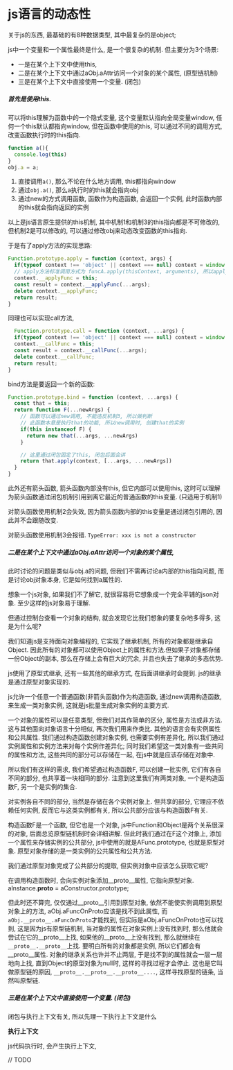 # js语言的动态性

  关于js的东西, 最基础的有8种数据类型, 其中最复杂的是object;
  
  js中一个变量和一个属性最终是什么, 是一个很复杂的机制. 但主要分为3个场景:

- 一是在某个上下文中使用this,
- 二是在某个上下文中通过aObj.aAttr访问一个对象的某个属性, (原型链机制)
- 三是在某个上下文中直接使用一个变量. (闭包)

##### **首先是使用this.**
  
  可以将this理解为函数中的一个隐式变量, 这个变量默认指向全局变量window, 任何一个this默认都指向window, 但在函数中使用的this, 可以通过不同的调用方式, 改变函数执行时的this指向.

```js
function a(){
  console.log(this)
}
obj.a = a;
```

  1. 直接调用`a()`, 那么不论在什么地方调用, this都指向window
  2. 通过`obj.a()`, 那么a执行时的this就会指向obj
  3. 通过new的方式调用函数, 函数作为构造函数, 会返回一个实例, 此时函数内部的this就会指向返回的实例
  
  以上是js语言原生提供的this机制, 其中机制1和机制3的this指向都是不可修改的, 但机制2是可以修改的, 可以通过修改obj来动态改变函数的this指向.

  于是有了apply方法的实现思路:

  ```js
  Function.prototype.apply = function (context, args) {
    if(typeof context !== 'object' || context === null) context = window
    // apply方法标准调用方式为 funcA.apply(thisContext, arguments), 所以apply函数内部的this就是FuncA
    context.__applyFunc = this;
    const result = context.__applyFunc(...args);
    delete context.__applyFunc;
    return result;
  }
  ```

  同理也可以实现call方法,

  ```js
    Function.prototype.call = function (context, ...args) {
    if(typeof context !== 'object' || context === null) context = window
    context.__callFunc = this;
    const result = context.__callFunc(...args);
    delete context.__callFunc;
    return result;
  }
  ```

  bind方法是要返回一个新的函数:

  ```js
  Function.prototype.bind = function (context, ...args) {
    const that = this;
    return function F(...newArgs) {
      // 函数可以通过new调用, 不能违反机制3, 所以做判断
      // 此函数本意是执行that的功能, 所以new调用时, 创建that的实例
      if(this instanceof F) {
        return new that(...args, ...newArgs)
      }

      // 这里通过闭包固定了this, 闭包后面会讲
      return that.apply(context, [...args, ...newArgs])
    }
  }
  ```

  此外还有箭头函数, 箭头函数内部没有this, 但它内部可以使用this, 这时可以理解为箭头函数通过闭包机制引用到离它最近的普通函数的this变量. (只适用于机制1)

  对箭头函数使用机制2会失效, 因为箭头函数内部的this变量是通过闭包引用的, 因此并不会跟随改变.

  对箭头函数使用机制3会报错. `TypeError: xxx is not a constructor`

##### 二是在某个上下文中通过aObj.aAttr访问一个对象的某个属性,

此时讨论的问题是类似与obj.a的问题, 但我们不需再讨论a内部的this指向问题, 而是讨论obj对象本身, 它是如何找到a属性的.

想象一个js对象, 如果我们不了解它, 就很容易将它想象成一个完全平铺的json对象. 至少这样的js对象易于理解.

但通过控制台查看一个对象的结构, 就会发现它比我们想象的要复杂地多得多, 这是为什么呢?

我们知道js是支持面向对象编程的, 它实现了继承机制, 所有的对象都是继承自Object. 因此所有的对象都可以使用Object上的属性和方法.但如果子对象都存储一份Object的副本, 那么在存储上会有巨大的冗余, 并且也失去了继承的多态优势. 

js使用了原型式继承, 还有一些其他的继承方式, 在后面讲继承时会提到. js的继承是通过原型对象实现的. 

js允许一个任意一个普通函数(非箭头函数)作为构造函数, 通过new调用构造函数, 来生成一类对象实例, 这就是js批量生成对象实例的主要方式. 

一个对象的属性可以是任意类型, 但我们对其作简单的区分, 属性是方法或非方法. 这与其他面向对象语言十分相似, 再次我们用来作类比. 其他的语言会有实例属性和公共属性. 我们通过构造函数创建对象实例, 也需要实例有差异化, 所以我们通过实例属性和实例方法来对每个实例作差异化; 同时我们希望这一类对象有一些共同的属性和方法, 这些共同的部分可以存储在一起, 在js中就是应该存储在对象中.

所以我们有这样的需求, 我们希望通过构造函数F, 可以创建一批实例, 它们有各自不同的部分, 也共享着一块相同的部分. 注意到这里我们有两类对象, 一个是构造函数F, 另一个是实例的集合.

对实例各自不同的部分, 当然是存储在各个实例对象上. 但共享的部分, 它理应不依赖任何实例, 反而它与这类实例都有关, 所以公共部分应该与构造函数F有关.

构造函数F是一个函数, 但它也是一个对象, js中Function和Object是两个关系很深的对象, 后面总览原型链机制时会详细讲解. 但此时我们通过在F这个对象上, 添加一个属性来存储实例的公共部分, js中使用的就是AFunc.prototype, 也就是原型对象. 原型对象存储的是一类实例的公共属性和公共方法.

我们通过原型对象完成了公共部分的提取, 但实例对象中应该怎么获取它呢?

在调用构造函数时, 会向实例对象添加__proto__属性, 它指向原型对象. aInstance.__proto__ = aConstructor.prototype;

但此时还不算完, 仅仅通过__proto__引用到原型对象, 依然不能使实例调用到原型对象上的方法,
aObj.aFuncOnProto应该是找不到此属性, 而`aObj.__proto__.aFuncOnProto`才能找到, 但实际是aObj.aFuncOnProto也可以找到, 这是因为js有原型链机制, 当对象的属性在对象实例上没有找到时, 那么他就会尝试在它的__proto__上找, 如果他的__proto__上没有找到, 那么就继续在`__proto__.__proto__`上找. 要明白所有的对象都是实例, 所以它们都会有__proto__属性.
对象的继承关系也许并不止两层, 于是找不到的属性就会一层一层地向上找, 直到Object的原型对象为null时, 这样的寻找过程才会停止. 这也是它叫做原型链的原因, `__proto__.__proto__.__proto__....`, 这样寻找原型的链条, 当然叫原型链.

##### 三是在某个上下文中直接使用一个变量. (闭包)

闭包与执行上下文有关, 所以先理一下执行上下文是什么

**执行上下文**

js代码执行时, 会产生执行上下文, 

// TODO